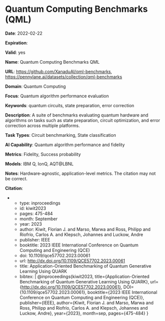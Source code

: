 # Quantum Computing Benchmarks (QML)

**Date**: 2022-02-22

**Expiration**: 

**Valid**: yes

**Name**: Quantum Computing Benchmarks  QML 

**URL**: https://github.com/XanaduAI/qml-benchmarks, https://pennylane.ai/datasets/collection/qml-benchmarks

**Domain**: Quantum Computing

**Focus**: Quantum algorithm performance evaluation

**Keywords**: quantum circuits, state preparation, error correction

**Description**: A suite of benchmarks evaluating quantum hardware and algorithms on tasks such as state  preparation, circuit optimization, and error correction across multiple platforms. 

**Task Types**: Circuit benchmarking, State classification

**AI Capability**: Quantum algorithm performance and fidelity

**Metrics**: Fidelity, Success probability

**Models**: IBM Q, IonQ, AQT@LBNL

**Notes**: Hardware-agnostic, application-level metrics. The citation may not be correct.

**Citation**:

-
  - type: inproceedings
  - id: kiwit2023
  - pages: 475-484
  - month: September
  - year: 2023
  - author: Kiwit, Florian J. and Marso, Marwa and Ross, Philipp and Riofrío, Carlos A. and Klepsch, Johannes and Luckow, Andre
  - publisher: IEEE
  - booktitle: 2023 IEEE International Conference on Quantum Computing and Engineering (QCE)
  - doi: 10.1109/qce57702.2023.00061
  - url: http://dx.doi.org/10.1109/QCE57702.2023.00061
  - title: Application-Oriented Benchmarking of Quantum Generative Learning Using QUARK
  - bibtex: |
      @inproceedings{kiwit2023,
        title={Application-Oriented Benchmarking of Quantum Generative Learning Using QUARK},
        url={http://dx.doi.org/10.1109/QCE57702.2023.00061},
        DOI={10.1109/qce57702.2023.00061},
        booktitle={2023 IEEE International Conference on Quantum Computing and Engineering (QCE)},
        publisher={IEEE},
        author={Kiwit, Florian J. and Marso, Marwa and Ross, Philipp and Riofrío, Carlos A. and Klepsch, Johannes and Luckow, Andre},
        year={2023},
        month=sep, pages={475-484}
      }

